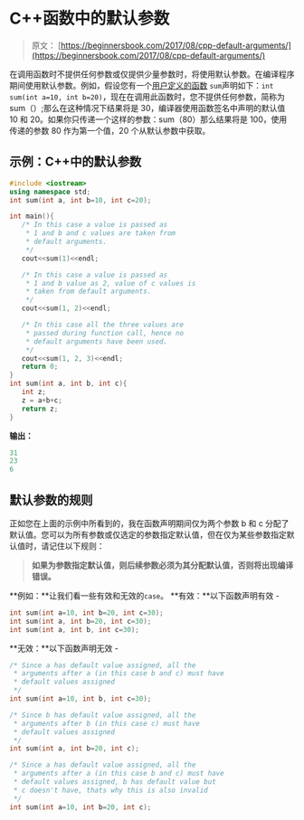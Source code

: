 # C++函数中的默认参数

> 原文： [https://beginnersbook.com/2017/08/cpp-default-arguments/](https://beginnersbook.com/2017/08/cpp-default-arguments/)

在调用函数时不提供任何参数或仅提供少量参数时，将使用默认参数。在编译程序期间使用默认参数。例如，假设您有一个[用户定义的函数](https://beginnersbook.com/2017/08/cpp-functions/) `sum`声明如下：`int sum(int a=10, int b=20)`，现在在调用此函数时，您不提供任何参数，简称为 sum（）;那么在这种情况下结果将是 30，编译器使用函数签名中声明的默认值 10 和 20。如果你只传递一个这样的参数：sum（80）那么结果将是 100，使用传递的参数 80 作为第一个值，20 个从默认参数中获取。

## 示例：C++中的默认参数

```cpp
#include <iostream>
using namespace std;
int sum(int a, int b=10, int c=20);

int main(){
   /* In this case a value is passed as
    * 1 and b and c values are taken from
    * default arguments.
    */
   cout<<sum(1)<<endl;

   /* In this case a value is passed as
    * 1 and b value as 2, value of c values is
    * taken from default arguments.
    */
   cout<<sum(1, 2)<<endl;

   /* In this case all the three values are
    * passed during function call, hence no
    * default arguments have been used.
    */
   cout<<sum(1, 2, 3)<<endl;
   return 0;
}
int sum(int a, int b, int c){
   int z;
   z = a+b+c;
   return z;
}
```

**输出：**

```cpp
31
23
6
```

## 默认参数的规则

正如您在上面的示例中所看到的，我在函数声明期间仅为两个参数 b 和 c 分配了默认值。您可以为所有参数或仅选定的参数指定默认值，但在仅为某些参数指定默认值时，请记住以下规则：

> **如果为参数指定默认值，则后续参数必须为其分配默认值，否则将出现编译错误。**

**例如：**让我们看一些有效和无效的`case`。
**有效：**以下函数声明有效 -

```cpp
int sum(int a=10, int b=20, int c=30);
int sum(int a, int b=20, int c=30);
int sum(int a, int b, int c=30);

```

**无效：**以下函数声明无效 -

```cpp
/* Since a has default value assigned, all the
 * arguments after a (in this case b and c) must have 
 * default values assigned
 */
int sum(int a=10, int b, int c=30);

/* Since b has default value assigned, all the
 * arguments after b (in this case c) must have 
 * default values assigned
 */
int sum(int a, int b=20, int c);

/* Since a has default value assigned, all the
 * arguments after a (in this case b and c) must have 
 * default values assigned, b has default value but
 * c doesn't have, thats why this is also invalid
 */
int sum(int a=10, int b=20, int c);

```